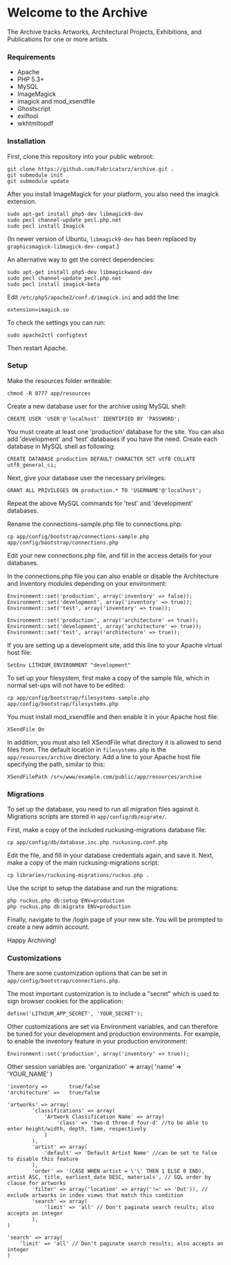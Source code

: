 # Welcome to the Archive

The Archive tracks Artworks, Architectural Projects, Exhibitions, and Publications for one or more artists.

### Requirements

* Apache
* PHP 5.3+
* MySQL
* ImageMagick
* imagick and mod\_xsendfile
* Ghostscript
* exiftool
* wkhtmltopdf

### Installation

First, clone this repository into your public webroot:

    git clone https://github.com/Fabricatorz/archive.git .
	git submodule init
	git submodule update

After you install ImageMagick for your platform, you also need the imagick extension.

	sudo apt-get install php5-dev libmagick9-dev
	sudo pecl channel-update pecl.php.net
	sudo pecl install Imagick

(In newer version of Ubuntu, `libmagick9-dev` has been replaced by `graphicsmagick-libmagick-dev-compat`.)

An alternative way to get the correct dependencies:

	sudo apt-get install php5-dev libmagickwand-dev
	sudo pecl channel-update pecl.php.net
	sudo pecl install imagick-beta

Edit `/etc/php5/apache2/conf.d/imagick.ini` and add the line: 

	extension=imagick.so

To check the settings you can run:

	sudo apache2ctl configtest

Then restart Apache.

### Setup

Make the resources folder writeable:

	chmod -R 0777 app/resources

Create a new database user for the archive using MySQL shell:

	CREATE USER 'USER'@'localhost' IDENTIFIED BY 'PASSWORD';

You must create at least one 'production' database for the site. You can also add 'development' and 'test' databases if you have the need. Create each database in MySQL shell as following:

	CREATE DATABASE production DEFAULT CHARACTER SET utf8 COLLATE utf8_general_ci;

Next, give your database user the necessary privileges:

	GRANT ALL PRIVILEGES ON production.* TO 'USERNAME'@'localhost';

Repeat the above MySQL commands for 'test' and 'development' databases.

Rename the connections-sample.php file to connections.php:

	cp app/config/bootstrap/connections-sample.php app/config/bootstrap/connections.php

Edit your new connections.php file, and fill in the access details for your databases.

In the connections.php file you can also enable or disable the Architecture and Inventory modules depending on your environment:

	Environment::set('production', array('inventory' => false));
	Environment::set('development', array('inventory' => true));
	Environment::set('test', array('inventory' => true));

	Environment::set('production', array('architecture' => true));
	Environment::set('development', array('architecture' => true));
	Environment::set('test', array('architecture' => true));

If you are setting up a development site, add this line to your Apache virtual host file:

	SetEnv LITHIUM_ENVIRONMENT "development"

To set up your filesystem, first make a copy of the sample file, which in normal set-ups will not have to be edited:

	cp app/config/bootstrap/filesystems-sample.php app/config/bootstrap/filesystems.php

You must install mod\_xsendfile and then enable it in your Apache host file:

	XSendFile On

In addition, you must also tell XSendFile what directory it is allowed to send files from. The default location in `filesystems.php` is the `app/resources/archive` directory. Add a line to your Apache host file specifying the path, similar to this:

	XSendFilePath /srv/www/example.com/public/app/resources/archive

### Migrations

To set up the database, you need to run all migration files against it. Migrations scripts are stored in `app/config/db/migrate/`.

First, make a copy of the included ruckusing-migrations database file:

    cp app/config/db/database.inc.php ruckusing.conf.php

Edit the file, and fill in your database credentials again, and save it. Next, make a copy of the main ruckusing-migrations script:

	cp libraries/ruckusing-migrations/ruckus.php .

Use the script to setup the database and run the migrations:

	php ruckus.php db:setup ENV=production
	php ruckus.php db:migrate ENV=production

Finally, navigate to the /login page of your new site. You will be prompted to create a new admin account.

Happy Archiving!

### Customizations

There are some customization options that can be set in `app/config/bootstrap/connections.php`.

The most important customization is to include a "secret" which is used to sign browser cookies for the application:

	define('LITHIUM_APP_SECRET', 'YOUR_SECRET');

Other customizations are set via Environment variables, and can therefore be tuned for your development and production environments. For example, to enable the inventory feature in your production environment:

	Environment::set('production', array('inventory' => true));

Other session variables are:
	'organization' => array(
		'name' => 'YOUR_NAME'
	)

	'inventory =>       true/false
	'architecture' =>   true/false
	
	'artworks' => array(
			'classifications' => array(
				'Artwork Classification Name' => array(
					'class' => 'two-d three-d four-d' //to be able to enter height/width, depth, time, respectively
				)
			),
			'artist' => array(
				'default' => 'Default Artist Name' //can be set to false to disable this feature
			),
			'order' => '(CASE WHEN artist = \'\' THEN 1 ELSE 0 END), artist ASC, title, earliest_date DESC, materials', // SQL order by clause for artworks
			'filter' => array('location' => array('!=' => 'Out')), // exclude artworks in index views that match this condition
			'search' => array(
				'limit' => 'all' // Don't paginate search results; also accepts an integer
			),
	)

	'search' => array(
		'limit' => 'all' // Don't paginate search results; also accepts an integer
	)

